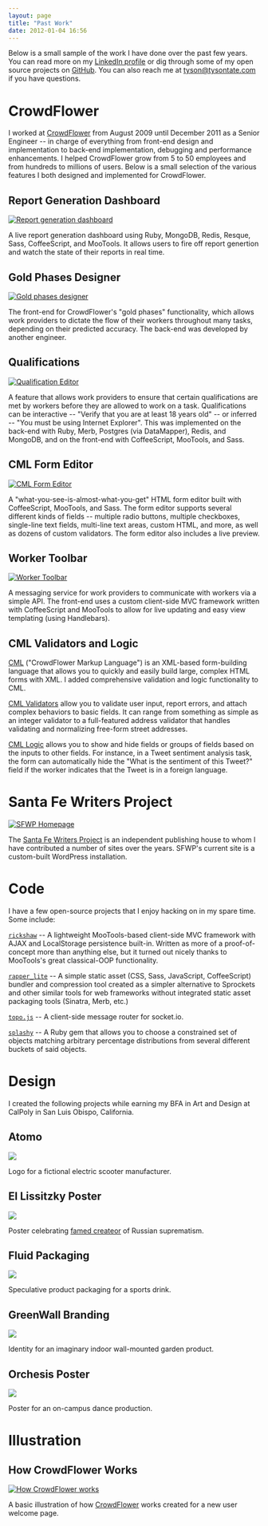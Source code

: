 ```yaml
---
layout: page
title: "Past Work"
date: 2012-01-04 16:56
---
```


Below is a small sample of the work I have done over the past few years. You can read more on my [LinkedIn profile](http://www.linkedin.com/profile/view?id=11938323) or dig through some of my open source projects on [GitHub](https://github.com/tysontate). You can also reach me at [tyson@tysontate.com](mailto:tyson@tysontate.com) if you have questions.

# CrowdFlower

I worked at [CrowdFlower](http://crowdflower.com) from August 2009 until December 2011 as a Senior Engineer -- in charge of everything from front-end design and implementation to back-end implementation, debugging and performance enhancements. I helped CrowdFlower grow from 5 to 50 employees and from hundreds to millions of users. Below is a small selection of the various features I both designed and implemented for CrowdFlower.

## Report Generation Dashboard

[![Report generation dashboard](/images/past-work/1_reports_thumb.png)](/images/past-work/1_reports.png)

A live report generation dashboard using Ruby, MongoDB, Redis, Resque, Sass, CoffeeScript, and MooTools. It allows users to fire off report genertion and watch the state of their reports in real time.

## Gold Phases Designer

[![Gold phases designer](/images/past-work/2_gold_phases_thumb.png)](/images/past-work/2_gold_phases.png)

The front-end for CrowdFlower's "gold phases" functionality, which allows work providers to dictate the flow of their workers throughout many tasks, depending on their predicted accuracy. The back-end was developed by another engineer.

## Qualifications

[![Qualification Editor](/images/past-work/3_qualifications_thumb.png)](/images/past-work/3_qualifications.png)

A feature that allows work providers to ensure that certain qualifications are met by workers before they are allowed to work on a task. Qualifications can be interactive -- "Verify that you are at least 18 years old" -- or inferred -- "You must be using Internet Explorer". This was implemented on the back-end with Ruby, Merb, Postgres (via DataMapper), Redis, and MongoDB, and on the front-end with CoffeeScript, MooTools, and Sass.

## CML Form Editor

[![CML Form Editor](/images/past-work/4_cml_editor_thumb.png)](/images/past-work/4_cml_editor.png)

A "what-you-see-is-almost-what-you-get" HTML form editor built with CoffeeScript, MooTools, and Sass. The form editor supports several different kinds of fields -- multiple radio buttons, multiple checkboxes, single-line text fields, multi-line text areas, custom HTML, and more, as well as dozens of custom validators. The form editor also includes a live preview.

## Worker Toolbar

[![Worker Toolbar](/images/past-work/5_worker_toolbar_thumb.png)](/images/past-work/5_worker_toolbar.png)

A messaging service for work providers to communicate with workers via a simple API. The front-end uses a custom client-side MVC framework written with CoffeeScript and MooTools to allow for live updating and easy view templating (using Handlebars).

## CML Validators and Logic

[CML](http://crowdflower.com/docs/cml) ("CrowdFlower Markup Language") is an XML-based form-building language that allows you to quickly and easily build large, complex HTML forms with XML. I added comprehensive validation and logic functionality to CML.

[CML Validators](http://crowdflower.com/docs/cml/validations.html) allow you to validate user input, report errors, and attach complex behaviors to basic fields. It can range from something as simple as an integer validator to a full-featured address validator that handles validating and normalizing free-form street addresses.

[CML Logic](http://crowdflower.com/docs/cml/logic.html) allows you to show and hide fields or groups of fields based on the inputs to other fields. For instance, in a Tweet sentiment analysis task, the form can automatically hide the "What is the sentiment of this Tweet?" field if the worker indicates that the Tweet is in a foreign language.

# Santa Fe Writers Project

[![SFWP Homepage](/images/past-work/7_sfwp_thumb.png)](/images/past-work/7_sfwp.png)

The [Santa Fe Writers Project](http://sfwp.com) is an independent publishing house to whom I have contributed a number of sites over the years. SFWP's current site is a custom-built WordPress installation.

# Code

I have a few open-source projects that I enjoy hacking on in my spare time. Some include:

[`rickshaw`](https://github.com/tysontate/Rickshaw) -- A lightweight MooTools-based client-side MVC framework with AJAX and LocalStorage persistence built-in. Written as more of a proof-of-concept more than anything else, but it turned out nicely thanks to MooTools's great classical-OOP functionality.

[`rapper_lite`](https://github.com/tysontate/rapper_lite) -- A simple static asset (CSS, Sass, JavaScript, CoffeeScript) bundler and compression tool created as a simpler alternative to Sprockets and other similar tools for web frameworks without integrated static asset packaging tools (Sinatra, Merb, etc.)

[`topo.js`](http://githib.com/tysontate/topo_js) -- A client-side message router for socket.io.

[`splashy`](https://github.com/tysontate/splashy) -- A Ruby gem that allows you to choose a constrained set of objects matching arbitrary percentage distributions from several different buckets of said objects.

# Design

I created the following projects while earning my BFA in Art and Design at CalPoly in San Luis Obispo, California.

<div class="cols">

<div class="col-1">

<h2>Atomo</h2>
<a href="/images/past-work/college/print/atomo/atomo_1.png"><img src="/images/past-work/college/print/atomo/atomo_thumb.png"></a>
<p>Logo for a fictional electric scooter manufacturer.</p>

<h2>El Lissitzky Poster</h2>
<a href="/images/past-work/college/print/el_lissitzky/el_lissitzky_1.jpg"><img src="/images/past-work/college/print/el_lissitzky/el_lissitzky_thumb.jpg"></a>
<p>Poster celebrating <a href="http://en.wikipedia.org/wiki/El_Lissitzky">famed createor</a> of Russian suprematism.</p>

<h2>Fluid Packaging</h2>
<a href="/images/past-work/college/print/fluid/fluid_1.jpg"><img src="/images/past-work/college/print/fluid/fluid_thumb.jpg"></a>
<p>Speculative product packaging for a sports drink.</p>

</div>

<div class="col-2">

<h2>GreenWall Branding</h2>
<a href="/images/past-work/college/print/greenwall/greenwall_1.png"><img src="/images/past-work/college/print/greenwall/greenwall_thumb.png"></a>
<p>Identity for an imaginary indoor wall-mounted garden product.</p>

<h2>Orchesis Poster</h2>
<a href="/images/past-work/college/print/orchesis/orchesis_1.jpg"><img src="/images/past-work/college/print/orchesis/orchesis_thumb.jpg"></a>
<p>Poster for an on-campus dance production.</p>

</div>

</div>

# Illustration

## How CrowdFlower Works

[![How CrowdFlower works](/images/past-work/6_how_crowdflower_works_thumb.png)](/images/past-work/6_how_crowdflower_works.png)

A basic illustration of how [CrowdFlower](http://crowdflower.com) works created for a new user welcome page.

